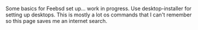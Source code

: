 Some basics for Feebsd set up... work in progress. 
Use desktop-installer for setting up desktops. 
This is mostly a lot os commands that I can't remember so this page saves me an internet search. 
